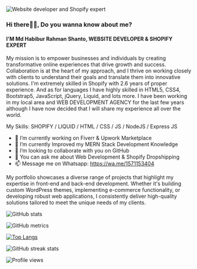 ![Website developer and Shopify expert](https://media.licdn.com/dms/image/D5616AQHFskSWtF-G6g/profile-displaybackgroundimage-shrink_350_1400/0/1684168770157?e=1689811200&v=beta&t=IcHG9OoauJDkm81RB9l2RjFFVs0MIhKCH5iDqg5_o1k)
### Hi there🙋‍♂️, Do you wanna know about me?
#### I'M Md Habibur Rahman Shanto, WEBSITE DEVELOPER & SHOPIFY EXPERT

My mission is to empower businesses and individuals by creating transformative online experiences that drive growth and success. Collaboration is at the heart of my approach, and I thrive on working closely with clients to understand their goals and translate them into innovative solutions. I'm extremely skilled in Shopify with 2.6 years of proper experience. And as for languages I have highly skilled in HTML5, CSS4, Bootstrap5, JavaScript, jQuery, Liquid, and lots more. I have been working in my local area and WEB DEVELOPMENT AGENCY for the last few years although I have now decided that I will share my experience all over the world.


My Skills: SHOPIFY / LIQUID / HTML / CSS / JS / NodeJS / Express JS

- 🔭 I’m currently working on Fiverr & Upwork Marketplace 
- 🌱 I’m currently Improved my MERN Stack Development Knowledge
- 👯 I’m looking to collaborate with you on GitHub 
- 💬 You can ask me about Web Development & Shopify Dropshipping 
- 📫 Message me on Whatsapp: https://wa.me/1571153404 





My portfolio showcases a diverse range of projects that highlight my expertise in front-end and back-end development. Whether it's building custom WordPress themes, implementing e-commerce functionality, or developing robust web applications, I consistently deliver high-quality solutions tailored to meet the unique needs of my clients.

![GitHub stats](https://github-readme-stats.vercel.app/api?username=mhrshanto&show_icons=true&count_private=true)  

![GitHub metrics](https://metrics.lecoq.io/mhrshanto)

[![Top Langs](https://github-readme-stats.vercel.app/api/top-langs/?username=mhrshanto)](https://github.com/anuraghazra/github-readme-stats)

![GitHub streak stats](https://streak-stats.demolab.com/?user=mhrshanto)  

![Profile views](https://gpvc.arturio.dev/mhrshanto)  
